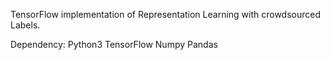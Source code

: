TensorFlow implementation of Representation Learning with crowdsourced Labels.  

Dependency:
Python3 
TensorFlow
Numpy
Pandas
